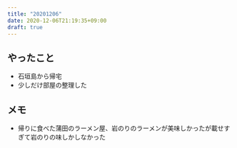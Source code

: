 ```yaml
---
title: "20201206"
date: 2020-12-06T21:19:35+09:00
draft: true
---
```


## やったこと
* 石垣島から帰宅
* 少しだけ部屋の整理した

## メモ
* 帰りに食べた蒲田のラーメン屋、岩のりのラーメンが美味しかったが載せすぎて岩のりの味しかしなかった
